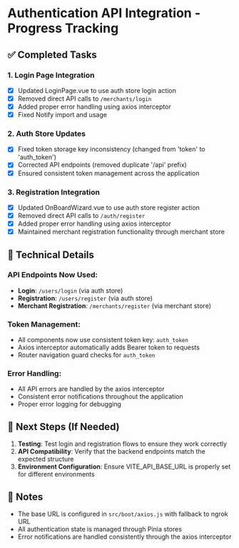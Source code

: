 # Authentication API Integration - Progress Tracking

## ✅ Completed Tasks

### 1. Login Page Integration
- [x] Updated LoginPage.vue to use auth store login action
- [x] Removed direct API calls to `/merchants/login`
- [x] Added proper error handling using axios interceptor
- [x] Fixed Notify import and usage

### 2. Auth Store Updates
- [x] Fixed token storage key inconsistency (changed from 'token' to 'auth_token')
- [x] Corrected API endpoints (removed duplicate '/api' prefix)
- [x] Ensured consistent token management across the application

### 3. Registration Integration
- [x] Updated OnBoardWizard.vue to use auth store register action
- [x] Removed direct API calls to `/auth/register`
- [x] Added proper error handling using axios interceptor
- [x] Maintained merchant registration functionality through merchant store

## 🔧 Technical Details

### API Endpoints Now Used:
- **Login**: `/users/login` (via auth store)
- **Registration**: `/users/register` (via auth store)
- **Merchant Registration**: `/merchants/register` (via merchant store)

### Token Management:
- All components now use consistent token key: `auth_token`
- Axios interceptor automatically adds Bearer token to requests
- Router navigation guard checks for `auth_token`

### Error Handling:
- All API errors are handled by the axios interceptor
- Consistent error notifications throughout the application
- Proper error logging for debugging

## 🚀 Next Steps (If Needed)

1. **Testing**: Test login and registration flows to ensure they work correctly
2. **API Compatibility**: Verify that the backend endpoints match the expected structure
3. **Environment Configuration**: Ensure VITE_API_BASE_URL is properly set for different environments

## 📝 Notes

- The base URL is configured in `src/boot/axios.js` with fallback to ngrok URL
- All authentication state is managed through Pinia stores
- Error notifications are handled consistently through the axios interceptor
